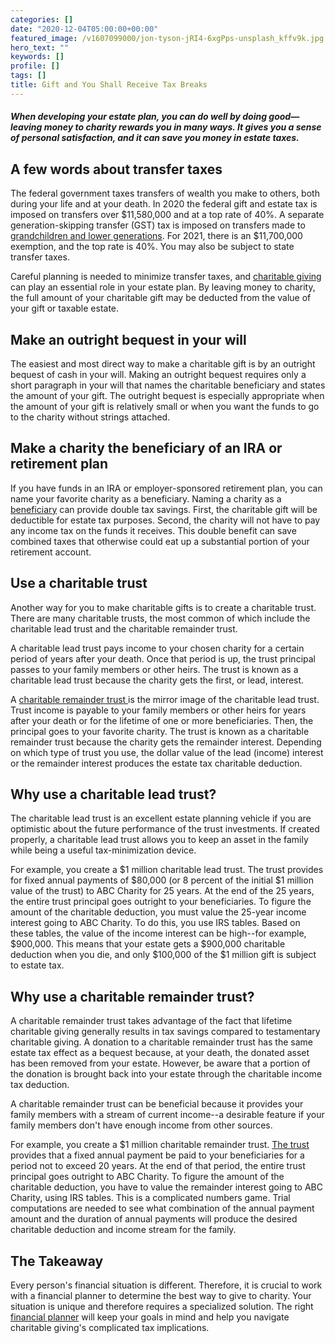 ```yaml
---
categories: []
date: "2020-12-04T05:00:00+00:00"
featured_image: /v1607099000/jon-tyson-jRI4-6xgPps-unsplash_kffv9k.jpg
hero_text: ""
keywords: []
profile: []
tags: []
title: Gift and You Shall Receive Tax Breaks
---
```

##### When developing your estate plan, you can do well by doing good—leaving money to charity rewards you in many ways. It gives you a sense of personal satisfaction, and it can save you money in estate taxes.

## A few words about transfer taxes

The federal government taxes transfers of wealth you make to others, both during your life and at your death. In 2020 the federal gift and estate tax is imposed on transfers over $11,580,000 and at a top rate of 40%. A separate generation-skipping transfer (GST) tax is imposed on transfers made to [grandchildren and lower generations](https://navalign.com/updates/how-to-help-your-kids-become-money-masters/). For 2021, there is an $11,700,000 exemption, and the top rate is 40%. You may also be subject to state transfer taxes.

Careful planning is needed to minimize transfer taxes, and [charitable giving](https://navalign.com/updates/video-end-of-year-financial-checklist/) can play an essential role in your estate plan. By leaving money to charity, the full amount of your charitable gift may be deducted from the value of your gift or taxable estate.

## Make an outright bequest in your will

The easiest and most direct way to make a charitable gift is by an outright bequest of cash in your will. Making an outright bequest requires only a short paragraph in your will that names the charitable beneficiary and states the amount of your gift. The outright bequest is especially appropriate when the amount of your gift is relatively small or when you want the funds to go to the charity without strings attached.

## Make a charity the beneficiary of an IRA or retirement plan

If you have funds in an IRA or employer-sponsored retirement plan, you can name your favorite charity as a beneficiary. Naming a charity as a [beneficiary](https://navalign.com/updates/choosing-a-beneficiary-for-your-ira-or-401-k/) can provide double tax savings. First, the charitable gift will be deductible for estate tax purposes. Second, the charity will not have to pay any income tax on the funds it receives. This double benefit can save combined taxes that otherwise could eat up a substantial portion of your retirement account.

## Use a charitable trust

Another way for you to make charitable gifts is to create a charitable trust. There are many charitable trusts, the most common of which include the charitable lead trust and the charitable remainder trust.

A charitable lead trust pays income to your chosen charity for a certain period of years after your death. Once that period is up, the trust principal passes to your family members or other heirs. The trust is known as a charitable lead trust because the charity gets the first, or lead, interest.

A [charitable remainder trust ](https://www.fidelitycharitable.org/guidance/philanthropy/charitable-remainder-trusts.html)is the mirror image of the charitable lead trust. Trust income is payable to your family members or other heirs for years after your death or for the lifetime of one or more beneficiaries. Then, the principal goes to your favorite charity. The trust is known as a charitable remainder trust because the charity gets the remainder interest. Depending on which type of trust you use, the dollar value of the lead (income) interest or the remainder interest produces the estate tax charitable deduction.

## Why use a charitable lead trust?

The charitable lead trust is an excellent estate planning vehicle if you are optimistic about the future performance of the trust investments. If created properly, a charitable lead trust allows you to keep an asset in the family while being a useful tax-minimization device.

For example, you create a $1 million charitable lead trust. The trust provides for fixed annual payments of $80,000 (or 8 percent of the initial $1 million value of the trust) to ABC Charity for 25 years. At the end of the 25 years, the entire trust principal goes outright to your beneficiaries. To figure the amount of the charitable deduction, you must value the 25-year income interest going to ABC Charity. To do this, you use IRS tables. Based on these tables, the value of the income interest can be high--for example, $900,000. This means that your estate gets a $900,000 charitable deduction when you die, and only $100,000 of the $1 million gift is subject to estate tax.

## Why use a charitable remainder trust?

A charitable remainder trust takes advantage of the fact that lifetime charitable giving generally results in tax savings compared to testamentary charitable giving. A donation to a charitable remainder trust has the same estate tax effect as a bequest because, at your death, the donated asset has been removed from your estate. However, be aware that a portion of the donation is brought back into your estate through the charitable income tax deduction.

A charitable remainder trust can be beneficial because it provides your family members with a stream of current income--a desirable feature if your family members don't have enough income from other sources.

For example, you create a $1 million charitable remainder trust. [The trust](https://navalign.com/updates/trust-basics-what-you-need-to-know-about-creating-a-trust/) provides that a fixed annual payment be paid to your beneficiaries for a period not to exceed 20 years. At the end of that period, the entire trust principal goes outright to ABC Charity. To figure the amount of the charitable deduction, you have to value the remainder interest going to ABC Charity, using IRS tables. This is a complicated numbers game. Trial computations are needed to see what combination of the annual payment amount and the duration of annual payments will produce the desired charitable deduction and income stream for the family.

## The Takeaway

Every person's financial situation is different. Therefore, it is crucial to work with a financial planner to determine the best way to give to charity. Your situation is unique and therefore requires a specialized solution. The right [financial planner](https://navalign.com/what-we-do/fiduciary-financial-planning/) will keep your goals in mind and help you navigate charitable giving's complicated tax implications.